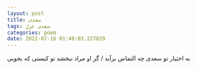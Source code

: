 ```yaml
---
layout: post
title: سعدی
tags: سعدی غزل
categories: poem
date: 2022-07-16 01:49:03.227029
---
```


به اختیار تو سعدی چه التماس برآید / گر او مراد نبخشد تو کیستی که بجویی